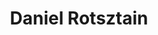 ---
tags:
  - type/person
description: Daniel Rotsztain is the Urban Geographer, an artist, writer, and cartographer whose work examines our relationship to the places we inhabit. The author of All the Libraries Toronto, Daniel is a frequent contributor to CBC Radio, and has had work featured in the Globe and Mail, the Toronto Star, and New York Magazine. He is the co-lead of plazaPOPS, a community-lead project to create public gathering places in strip mall parking lot across Toronto's inner suburbs and beyond.
social:
  website: https://theurbangeographer.ca
  twitter: https://x.com/theurbangeog
  instagram: https://www.instagram.com/theurbangeog
title: Daniel Rotsztain
categories:
  - role/speaker
---